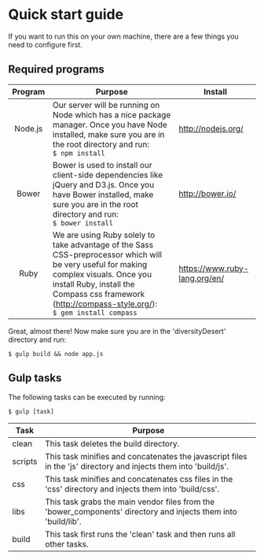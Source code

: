 # Quick start guide
If you want to run this on your own machine, there are a few things you need to configure first.

## Required programs

| Program | Purpose | Install |
|:-------:|-------------------------------------------------------------------------------------------------------------------------------------------------------------------------------------------------------------------------------------------------------------------------|-------------------------------|
| Node.js | Our server will be running on Node which has a nice package manager. Once you have Node installed, make sure you are in the root directory and run: <br> ``` $ npm install ``` | http://nodejs.org/ |
| Bower | Bower is used to install our client-side dependencies like jQuery and D3.js. Once you have Bower installed, make sure you are in the root directory and run: <br> ``` $ bower install ``` | http://bower.io/ |
| Ruby | We are using Ruby solely to take advantage of the Sass CSS-preprocessor which will be very useful for making complex visuals. Once you install Ruby, install the Compass css framework (http://compass-style.org/): <br>``` $ gem install compass ``` | https://www.ruby-lang.org/en/ |

Great, almost there! Now make sure you are in the 'diversityDesert' directory and run:

```
$ gulp build && node app.js
```

## Gulp tasks

The following tasks can be executed by running:
```
$ gulp [task]
```
| Task | Purpose |
|---------|------------------------------------------------------------------------------------------------------------------|
| clean | This task deletes the build directory. |
| scripts | This task minifies and concatenates the javascript files in the 'js' directory and injects them into 'build/js'. |
| css | This task minifies and concatenates css files in the 'css' directory and injects them into 'build/css'. |
| libs | This task grabs the main vendor files from the 'bower_components' directory and injects them into 'build/lib'. |
| build | This task first runs the 'clean' task and then runs all other tasks. |